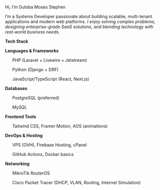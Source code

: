 Hi, I’m Guloba Moses Stephen

I’m a Systems Developer passionate about building scalable, multi-tenant applications and modern web platforms.
<em>I enjoy solving complex problems, designing enterprise-grade SaaS solutions, and blending technology with real-world business needs.</em>

<strong>Tech Stack</strong>

<strong>Languages & Frameworks</strong>

<ul>PHP (Laravel + Livewire + Jetstream)

Python (Django + DRF)

JavaScript/TypeScript (React, Next.js)
</ul>

<strong>Databases</strong>

<ul>PostgreSQL (preferred)

MySQL</ul>

<strong>Frontend Tools</strong>

<ul>Tailwind CSS, Framer Motion, AOS (animations)</ul>

<strong>DevOps & Hosting</strong>

<ul>VPS (OVH), Firebase Hosting, cPanel

GitHub Actions, Docker basics</ul>

<strong>Networking</strong>

<ul>MikroTik RouterOS

Cisco Packet Tracer (DHCP, VLAN, Routing, Internet Simulation)</ul>

<!---
CHANGED-1/CHANGED-1 is a ✨ special ✨ repository because its `README.md` (this file) appears on your GitHub profile.
You can click the Preview link to take a look at your changes.
--->
